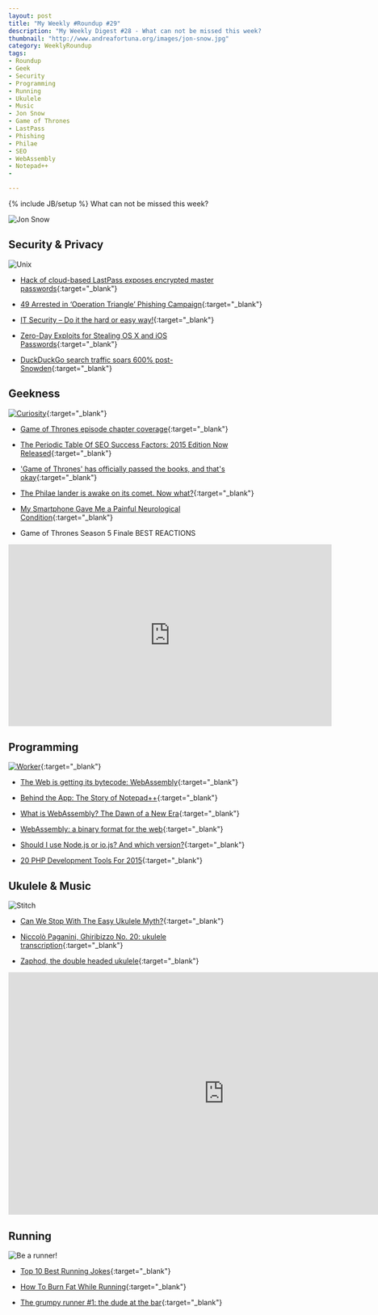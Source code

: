 ```yaml
---
layout: post
title: "My Weekly #Roundup #29"
description: "My Weekly Digest #28 - What can not be missed this week? "
thumbnail: "http://www.andreafortuna.org/images/jon-snow.jpg"
category: WeeklyRoundup
tags: 
- Roundup
- Geek
- Security
- Programming
- Running
- Ukulele
- Music
- Jon Snow
- Game of Thrones
- LastPass
- Phishing
- Philae
- SEO
- WebAssembly
- Notepad++
- 

---
```

{% include JB/setup %}
What can not be missed this week? 

![Jon Snow](http://www.andreafortuna.org/images/jon-snow.jpg)
<!-- more -->

Security & Privacy
--
![Unix](http://4.bp.blogspot.com/-NVbOA4wVWCU/VYLyehg9E4I/AAAAAAAAEPc/4VQgjceUAhY/s640/cheat.png)

- [Hack of cloud-based LastPass exposes encrypted master passwords](http://arstechnica.co.uk/security/2015/06/hack-of-cloud-based-lastpass-exposes-encrypted-master-passwords/){:target="_blank"}

- [49 Arrested in ‘Operation Triangle’ Phishing Campaign](https://threatpost.com/49-arrested-in-operation-triangle-phishing-campaign/113275){:target="_blank"}

- [IT Security – Do it the hard or easy way!](http://thehackernews.com/2015/06/it-security-do-it-hard-or-easy-way.html){:target="_blank"}

- [Zero-Day Exploits for Stealing OS X and iOS Passwords](http://thehackernews.com/2015/06/iphone-password-hacking.html){:target="_blank"}

- [DuckDuckGo search traffic soars 600% post-Snowden](https://nakedsecurity.sophos.com/2015/06/18/duckduckgo-search-traffic-soars-600-post-snowden/){:target="_blank"}


Geekness
--

[![Curiosity](http://www.commitstrip.com/wp-content/uploads/2015/06/curiosity.jpg)](http://www.commitstrip.com/en/2015/06/16/meanwhile-on-mars-5-2/){:target="_blank"}

- [Game of Thrones episode chapter coverage](http://joeltronics.github.io/got-book-show/bookshow.html){:target="_blank"}

- [The Periodic Table Of SEO Success Factors: 2015 Edition Now Released](http://searchengineland.com/periodic-table-of-seo-2015-edition-222074){:target="_blank"}

- ['Game of Thrones' has officially passed the books, and that's okay](http://mashable.com/2015/06/14/game-of-thrones-book-readers/){:target="_blank"}

- [The Philae lander is awake on its comet. Now what?](http://mashable.com/2015/06/14/philae-comet-lander-awake/){:target="_blank"}

- [My Smartphone Gave Me a Painful Neurological Condition](http://gizmodo.com/my-smartphone-gave-me-a-painful-neurological-condition-1711422212){:target="_blank"}

- Game of Thrones Season 5 Finale BEST REACTIONS

<iframe width="640" height="360" src="https://www.youtube.com/embed/U1bmEBiiblU" frameborder="0" allowfullscreen></iframe>


Programming
--
[![Worker](http://gaspull.geeksaresexytech.netdna-cdn.com/wp-content/uploads/2015/06/workers.jpg)](http://www.geeksaresexy.net/2015/06/17/the-workers-comic/){:target="_blank"}

- [The Web is getting its bytecode: WebAssembly](http://arstechnica.com/information-technology/2015/06/the-web-is-getting-its-bytecode-webassembly/){:target="_blank"}

- [Behind the App: The Story of Notepad++](http://lifehacker.com/behind-the-app-the-story-of-notepad-1711936108){:target="_blank"}

- [What is WebAssembly? The Dawn of a New Era](https://medium.com/javascript-scene/what-is-webassembly-the-dawn-of-a-new-era-61256ec5a8f6){:target="_blank"}

- [WebAssembly: a binary format for the web](http://www.2ality.com/2015/06/web-assembly.html){:target="_blank"}

- [Should I use Node.js or io.js? And which version?](https://strongloop.com/strongblog/should-i-use-node-js-or-io-js-and-which-version/){:target="_blank"}

- [20 PHP Development Tools For 2015](http://www.dzineflip.com/20-php-development-tools-for-2015/){:target="_blank"}


Ukulele & Music
--

![Stitch](http://media.giphy.com/media/gGeQEwcUrnsDC/giphy.gif)

- [Can We Stop With The Easy Ukulele Myth?](http://www.gotaukulele.com/2015/06/can-we-stop-with-easy-ukulele-myth.html){:target="_blank"}

- [Niccolò Paganini, Ghiribizzo No. 20: ukulele transcription](http://www.andreafortuna.org/ukulele/2015/06/13/paganini-ghiribizzo-no-20/){:target="_blank"}

- [Zaphod, the double headed ukulele](http://ukehunt.tumblr.com/post/121366213340/zaphod-the-double-headed-ukulele-from-tin-guitar){:target="_blank"}


<iframe width="853" height="480" src="https://www.youtube.com/embed/nW0ACEOEq6w" frameborder="0" allowfullscreen></iframe>


Running
--

![Be a runner!](https://s-media-cache-ak0.pinimg.com/736x/5f/50/6e/5f506e9c22617b189bc755655cb042db.jpg)

- [Top 10 Best Running Jokes](http://www.iloverunningmagazine.com/top-10/top-10-running-jokes/){:target="_blank"}

- [How To Burn Fat While Running](http://blog.runtastic.com/en/veras-viewpoint/how-to-burn-fat-while-running/){:target="_blank"}

- [The grumpy runner #1: the dude at the bar](http://www.andreafortuna.org/running/2015/06/19/sarcastic-runner/){:target="_blank"}
